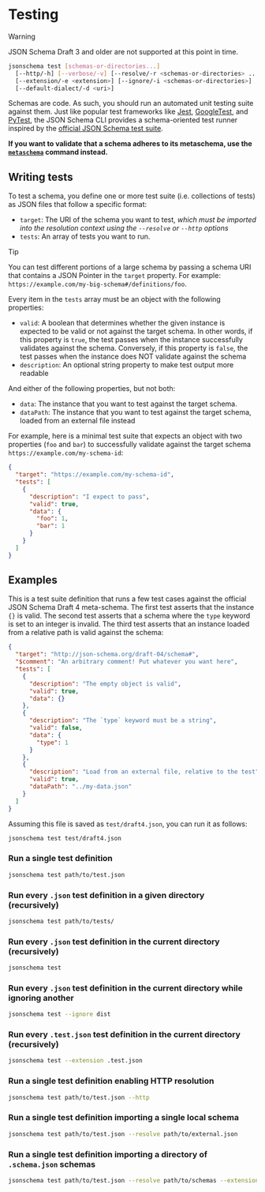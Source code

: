 Testing
=======

> [!WARNING]
> JSON Schema Draft 3 and older are not supported at this point in time.

```sh
jsonschema test [schemas-or-directories...]
  [--http/-h] [--verbose/-v] [--resolve/-r <schemas-or-directories> ...]
  [--extension/-e <extension>] [--ignore/-i <schemas-or-directories>]
  [--default-dialect/-d <uri>]
```

Schemas are code. As such, you should run an automated unit testing suite
against them. Just like popular test frameworks like [Jest](https://jestjs.io),
[GoogleTest](https://google.github.io/googletest/), and
[PyTest](https://docs.pytest.org), the JSON Schema CLI provides a
schema-oriented test runner inspired by the [official JSON Schema test
suite](https://github.com/json-schema-org/JSON-Schema-Test-Suite).

**If you want to validate that a schema adheres to its metaschema, use the
[`metaschema`](./metaschema.markdown) command instead.**

Writing tests
-------------

To test a schema, you define one or more test suite (i.e. collections of tests)
as JSON files that follow a specific format:

- `target`: The URI of the schema you want to test, _which must be imported
  into the resolution context using the `--resolve` or `--http` options_
- `tests`: An array of tests you want to run.

> [!TIP]
> You can test different portions of a large schema by passing a schema URI
> that contains a JSON Pointer in the `target` property. For example:
> `https://example.com/my-big-schema#/definitions/foo`.

Every item in the `tests` array must be an object with the following
properties:

- `valid`: A boolean that determines whether the given instance is expected to
  be valid or not against the target schema. In other words, if this property
  is `true`, the test passes when the instance successfully validates against
  the schema.  Conversely, if this property is `false`, the test passes when
  the instance does NOT validate against the schema
- `description`: An optional string property to make test output more readable

And either of the following properties, but not both:

- `data`: The instance that you want to test against the target schema.
- `dataPath`: The instance that you want to test against the target schema,
  loaded from an external file instead

For example, here is a minimal test suite that expects an object with two
properties (`foo` and `bar`) to successfully validate against the target schema
`https://example.com/my-schema-id`:

```json
{
  "target": "https://example.com/my-schema-id",
  "tests": [
    {
      "description": "I expect to pass",
      "valid": true,
      "data": {
        "foo": 1,
        "bar": 1
      }
    }
  ]
}
```

Examples
--------

This is a test suite definition that runs a few test cases against the official
JSON Schema Draft 4 meta-schema. The first test asserts that the instance `{}`
is valid. The second test asserts that a schema where the `type` keyword is set
to an integer is invalid. The third test asserts that an instance loaded from a
relative path is valid against the schema:

```json
{
  "target": "http://json-schema.org/draft-04/schema#",
  "$comment": "An arbitrary comment! Put whatever you want here",
  "tests": [
    {
      "description": "The empty object is valid",
      "valid": true,
      "data": {}
    },
    {
      "description": "The `type` keyword must be a string",
      "valid": false,
      "data": {
        "type": 1
      }
    },
    {
      "description": "Load from an external file, relative to the test",
      "valid": true,
      "dataPath": "../my-data.json"
    }
  ]
}
```

Assuming this file is saved as `test/draft4.json`, you can run it as follows:

```sh
jsonschema test test/draft4.json
```

### Run a single test definition

```sh
jsonschema test path/to/test.json
```

### Run every `.json` test definition in a given directory (recursively)

```sh
jsonschema test path/to/tests/
```

### Run every `.json` test definition in the current directory (recursively)

```sh
jsonschema test
```

### Run every `.json` test definition in the current directory while ignoring another

```sh
jsonschema test --ignore dist
```

### Run every `.test.json` test definition in the current directory (recursively)

```sh
jsonschema test --extension .test.json
```

### Run a single test definition enabling HTTP resolution

```sh
jsonschema test path/to/test.json --http
```

### Run a single test definition importing a single local schema

```sh
jsonschema test path/to/test.json --resolve path/to/external.json
```

### Run a single test definition importing a directory of `.schema.json` schemas

```sh
jsonschema test path/to/test.json --resolve path/to/schemas --extension schema.json
```

